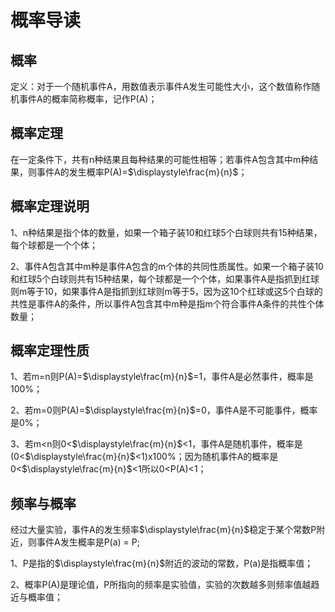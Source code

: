 # 概率导读

## 概率
定义：对于一个随机事件A，用数值表示事件A发生可能性大小，这个数值称作随机事件A的概率简称概率，记作P(A)；

## 概率定理
在一定条件下，共有n种结果且每种结果的可能性相等；若事件A包含其中m种结果，则事件A的发生概率P(A)=$\displaystyle\frac{m}{n}$；

## 概率定理说明
1、n种结果是指个体的数量，如果一个箱子装10和红球5个白球则共有15种结果，每个球都是一个个体；

2、事件A包含其中m种是事件A包含的m个体的共同性质属性。如果一个箱子装10和红球5个白球则共有15种结果，每个球都是一个个体，如果事件A是指抓到红球则m等于10，如果事件A是指抓到红球则m等于5，因为这10个红球或这5个白球的共性是事件A的条件，所以事件A包含其中m种是指m个符合事件A条件的共性个体数量；

## 概率定理性质
1、若m=n则P(A)=$\displaystyle\frac{m}{n}$=1，事件A是必然事件，概率是100%；

2、若m=0则P(A)=$\displaystyle\frac{m}{n}$=0，事件A是不可能事件，概率是0%；

3、若m<n则0<$\displaystyle\frac{m}{n}$<1，事件A是随机事件，概率是(0<$\displaystyle\frac{m}{n}$<1)x100%；因为随机事件A的概率是0<$\displaystyle\frac{m}{n}$<1所以0<P(A)<1；

## 频率与概率
经过大量实验，事件A的发生频率$\displaystyle\frac{m}{n}$稳定于某个常数P附近，则事件A发生概率是P(a) = P;

1、P是指的$\displaystyle\frac{m}{n}$附近的波动的常数，P(a)是指概率值；

2、概率P(A)是理论值，P所指向的频率是实验值，实验的次数越多则频率值越趋近与概率值；
